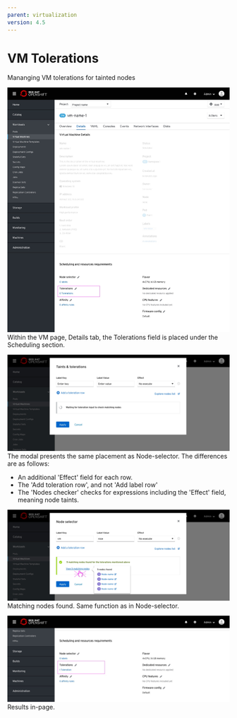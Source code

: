 ```yaml
---
parent: virtualization
version: 4.5
---
```


# VM Tolerations

Mananging VM tolerations for tainted nodes

![image name](img/Tolerations-0-0.jpg)
Within the VM page, Details tab, the Tolerations field is placed under the Scheduling section.

![image name](img/Tolerations-1-0.jpg)
The modal presents the same placement as Node-selector.
The differences are as follows:
- An additional 'Effect' field for each row.
- The 'Add toleration row', and not 'Add label row'
- The 'Nodes checker' checks for expressions including the 'Effect' field, meaning node taints.

![image name](img/Tolerations-1-1.jpg)
Matching nodes found.
Same function as in Node-selector.

![image name](img/Tolerations-2-0.jpg)
Results in-page.